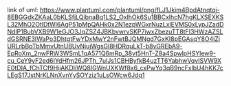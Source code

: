 link of uml: https://www.plantuml.com/plantuml/png/fLJ1Jkim4BpdAtnqtqj-8EBGGdkZKAaL0bKLSfjLQibnaBq1LS2_OxlhOk6Su1BBCxlhcN7hgKLXSEXKSL32MhO2OtlDtWl6AgP51pMpQAHk0x2N1ezpWGxrNuzLxlEVMS0xLypJZadDNdlP1BubVXB9W1eGJO3JqZSZ4JBKbvwrvSKP7iwxZbezuTT8tFI3HWzAZSLdGSRNE3IWaPo3DhtgtFwYDxMwY2nFwtBJQMNgd7GxKI8pEGAsqY8O4iZjURLrbBpTbMmvUtnUBUvNjujWgsGl8HDRquLkT-b8vGREbA9-EpRoXm_2nwFRW3WSmL1qA571Q6mRp_38vt5HnT-Z8a4SpwlpHSYlew9-cu_CeY9yF2ed6IYdHfm26JPTh_7ulJs1CBHByfkB4uzTT6YabhwVqvISVW9XE0tDIA_fChTCf9HijAKDIiWQ8IGWnUXKWf8x6_cxPwYq3qB9ncFxlbU4hKK7cLEgS17JstNrKLNnXvnYySOYziz1uLsOWcw6Jdq1